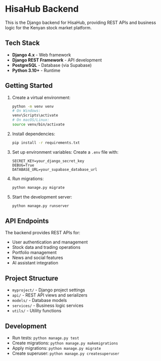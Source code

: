 # HisaHub Backend

This is the Django backend for HisaHub, providing REST APIs and business logic for the Kenyan stock market platform.

## Tech Stack

- **Django 4.x** - Web framework
- **Django REST Framework** - API development
- **PostgreSQL** - Database (via Supabase)
- **Python 3.10+** - Runtime

## Getting Started

1. Create a virtual environment:
   ```bash
   python -m venv venv
   # On Windows:
   venv\Scripts\activate
   # On macOS/Linux:
   source venv/bin/activate
   ```

2. Install dependencies:
   ```bash
   pip install -r requirements.txt
   ```

3. Set up environment variables:
   Create a `.env` file with:
   ```env
   SECRET_KEY=your_django_secret_key
   DEBUG=True
   DATABASE_URL=your_supabase_database_url
   ```

4. Run migrations:
   ```bash
   python manage.py migrate
   ```

5. Start the development server:
   ```bash
   python manage.py runserver
   ```

## API Endpoints

The backend provides REST APIs for:

- User authentication and management
- Stock data and trading operations
- Portfolio management
- News and social features
- AI assistant integration

## Project Structure

- `myproject/` - Django project settings
- `api/` - REST API views and serializers
- `models/` - Database models
- `services/` - Business logic services
- `utils/` - Utility functions

## Development

- Run tests: `python manage.py test`
- Create migrations: `python manage.py makemigrations`
- Apply migrations: `python manage.py migrate`
- Create superuser: `python manage.py createsuperuser` 